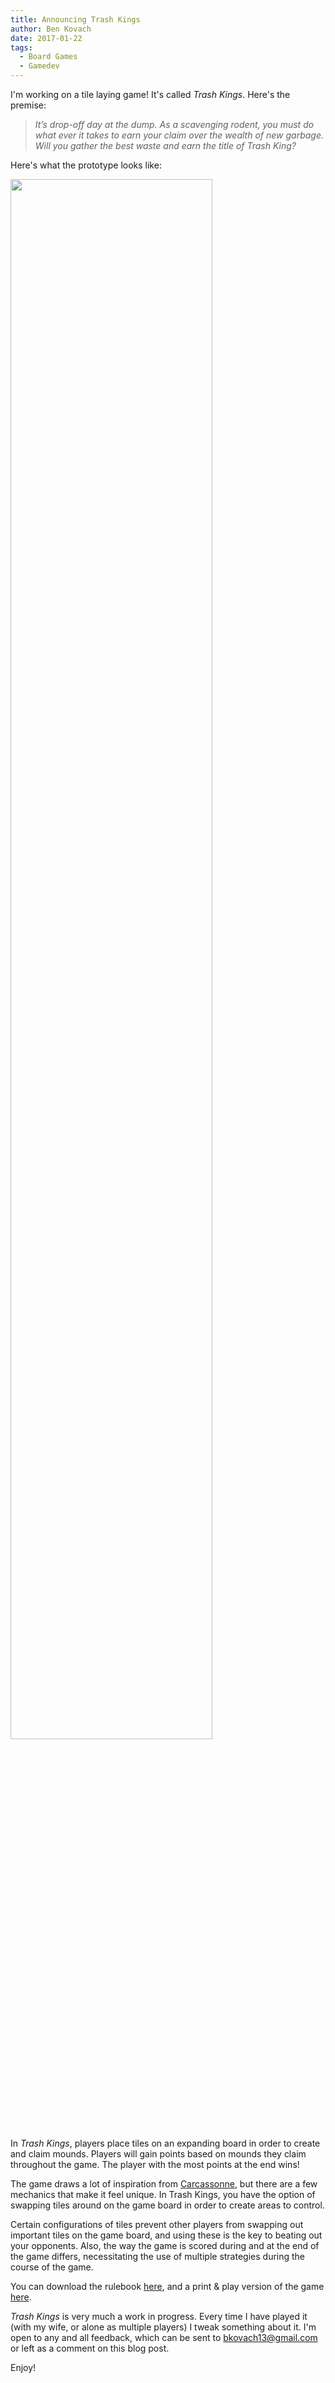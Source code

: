 ```yaml
---
title: Announcing Trash Kings
author: Ben Kovach
date: 2017-01-22
tags:
  - Board Games
  - Gamedev
---
```


I'm working on a tile laying game! It's called _Trash Kings_. Here's the premise:

> _It’s drop-off day at the dump. As a scavenging rodent, you must do what ever it takes to earn your claim over the wealth of new garbage. Will you gather the best waste and earn the title of Trash King?_ 

Here's what the prototype looks like:

<img width="80%" src="https://ben-kovach-blog-assets.s3.amazonaws.com/images/trash_kings_prototype.jpg"></img>

In _Trash Kings_, players place tiles on an expanding board in order to create and claim mounds.
Players will gain points based on mounds they claim throughout the game.
The player with the most points at the end wins!

The game draws a lot of inspiration from [Carcassonne](https://boardgamegeek.com/boardgame/822/carcassonne), but there are a few mechanics that make it feel unique. In Trash Kings, you have the option of swapping tiles around on the game board in order to create areas to control.

Certain configurations of tiles prevent other players
from swapping out important tiles on the game board, and using these is the key to beating out your opponents.
Also, the way the game is scored during and at the end of the game differs, necessitating the use of multiple
strategies during the course of the game.

You can download the rulebook [here](/pdfs/trash_kings_rule_book.pdf), and a print & play version of the game [here](/pdfs/game_components.pdf).

_Trash Kings_ is very much a work in progress. Every time I have played it (with my wife, or alone as multiple players)
I tweak something about it. I'm open to any and all feedback, which can be sent to <a href="mailto:bkovach13@gmail.com">bkovach13@gmail.com</a> or left as a comment on this blog post.

Enjoy!


